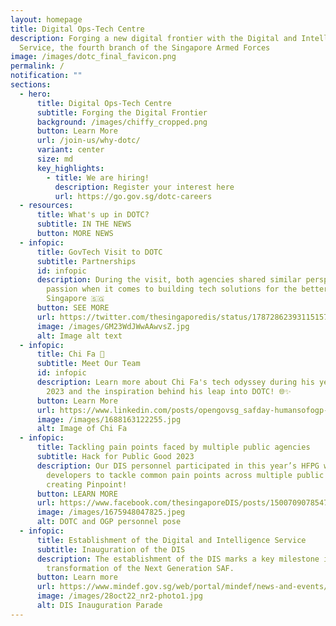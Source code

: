 ```yaml
---
layout: homepage
title: Digital Ops-Tech Centre
description: Forging a new digital frontier with the Digital and Intelligence
  Service, the fourth branch of the Singapore Armed Forces
image: /images/dotc_final_favicon.png
permalink: /
notification: ""
sections:
  - hero:
      title: Digital Ops-Tech Centre
      subtitle: Forging the Digital Frontier
      background: /images/chiffy_cropped.png
      button: Learn More
      url: /join-us/why-dotc/
      variant: center
      size: md
      key_highlights:
        - title: We are hiring!
          description: Register your interest here
          url: https://go.gov.sg/dotc-careers
  - resources:
      title: What's up in DOTC?
      subtitle: IN THE NEWS
      button: MORE NEWS
  - infopic:
      title: GovTech Visit to DOTC
      subtitle: Partnerships
      id: infopic
      description: During the visit, both agencies shared similar perspectives and
        passion when it comes to building tech solutions for the betterment of
        Singapore 🇸🇬
      button: SEE MORE
      url: https://twitter.com/thesingaporedis/status/1787286239311515748?s=52&t=yEOs1s3_SrBeLlv2SJF69A
      image: /images/GM23WdJWwAAwvsZ.jpg
      alt: Image alt text
  - infopic:
      title: Chi Fa 👋
      subtitle: Meet Our Team
      id: infopic
      description: Learn more about Chi Fa's tech odyssey during his year at OGP in
        2023 and the inspiration behind his leap into DOTC! 🌐✨
      button: Learn More
      url: https://www.linkedin.com/posts/opengovsg_safday-humansofogp-techforpublicgood-activity-7080669358812758016-IsnB?utm_source=share&utm_medium=member_desktop
      image: /images/1688163122255.jpg
      alt: Image of Chi Fa
  - infopic:
      title: Tackling pain points faced by multiple public agencies
      subtitle: Hack for Public Good 2023
      description: Our DIS personnel participated in this year’s HFPG with OGP
        developers to tackle common pain points across multiple public agencies,
        creating Pinpoint!
      button: LEARN MORE
      url: https://www.facebook.com/thesingaporeDIS/posts/150070907854750?ref=embed_post
      image: /images/1675948047825.jpeg
      alt: DOTC and OGP personnel pose
  - infopic:
      title: Establishment of the Digital and Intelligence Service
      subtitle: Inauguration of the DIS
      description: The establishment of the DIS marks a key milestone in the
        transformation of the Next Generation SAF.
      button: Learn more
      url: https://www.mindef.gov.sg/web/portal/mindef/news-and-events/latest-releases/article-detail/2022/October/28oct22_nr2
      image: /images/28oct22_nr2-photo1.jpg
      alt: DIS Inauguration Parade
---
```

